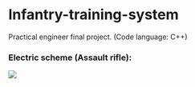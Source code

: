 # Infantry-training-system
Practical engineer final project. (Code language: C++)

### Electric scheme (Assault rifle):
<img src='https://i.imgur.com/62TrU3J.jpg'>
